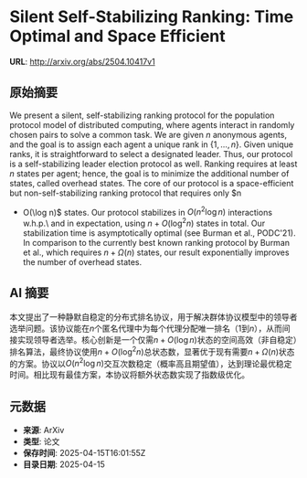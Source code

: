 # Silent Self-Stabilizing Ranking: Time Optimal and Space Efficient

**URL**: http://arxiv.org/abs/2504.10417v1

## 原始摘要

We present a silent, self-stabilizing ranking protocol for the population
protocol model of distributed computing, where agents interact in randomly
chosen pairs to solve a common task. We are given $n$ anonymous agents, and the
goal is to assign each agent a unique rank in $\{1, \dots, n\}$. Given unique
ranks, it is straightforward to select a designated leader. Thus, our protocol
is a self-stabilizing leader election protocol as well. Ranking requires at
least $n$ states per agent; hence, the goal is to minimize the additional
number of states, called overhead states. The core of our protocol is a
space-efficient but non-self-stabilizing ranking protocol that requires only $n
+ O(\log n)$ states. Our protocol stabilizes in $O(n^2\log n)$ interactions
w.h.p.\ and in expectation, using $n + O(\log^2 n)$ states in total. Our
stabilization time is asymptotically optimal (see Burman et al., PODC'21). In
comparison to the currently best known ranking protocol by Burman et al., which
requires $n + \Omega(n)$ states, our result exponentially improves the number
of overhead states.


## AI 摘要

本文提出了一种静默自稳定的分布式排名协议，用于解决群体协议模型中的领导者选举问题。该协议能在$n$个匿名代理中为每个代理分配唯一排名（1到$n$），从而间接实现领导者选举。核心创新是一个仅需$n + O(\log n)$状态的空间高效（非自稳定）排名算法，最终协议使用$n + O(\log^2 n)$总状态数，显著优于现有需要$n + \Omega(n)$状态的方案。协议以$O(n^2\log n)$交互次数稳定（概率高且期望值），达到理论最优稳定时间。相比现有最佳方案，本协议将额外状态数实现了指数级优化。

## 元数据

- **来源**: ArXiv
- **类型**: 论文
- **保存时间**: 2025-04-15T16:01:55Z
- **目录日期**: 2025-04-15
